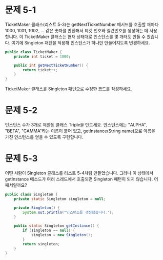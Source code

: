 # 문제 5-1

TicketMaker 클래스(리스트 5-3)는 getNextTicketNumber 메서드를 호출할 때마다 1000, 1001, 1002, ... 같은 숫자를 반환해서 티켓 번호와 일련번호를 생성하는 데 사용합니다.
이 TicketMaker 클래스는 현재 상태대로 인스턴스를 몇 개라도 만들 수 있습니다.
여기에 Singleton 패턴을 적용해 인스턴스가 하나만 만들어지도록 변경하세요.

```java
public class TicketMaker {
    private int ticket = 1000;

    public int getNextTicketNumber() {
        return ticket++;
    }
}
```
TicketMaker 클래스를 Singleton 패턴으로 수정한 코드를 작성하세요.

# 문제 5-2
인스턴스 수가 3개로 제한된 클래스 Triple을 만드세요.
인스턴스에는 "ALPHA", "BETA", "GAMMA"라는 이름이 붙어 있고,
getInstance(String name)으로 이름을 가진 인스턴스를 얻을 수 있도록 구현합니다.

# 문제 5-3
어떤 사람이 Singleton 클래스를 리스트 5-4처럼 만들었습니다.
그러나 이 상태에서 getInstance 메소드가 여러 스레드에서 호출되면 Singleton 패턴이 되지 않습니다.
어째서일까요?

```java
public class Singleton {
    private static Singleton singleton = null;

    private Singleton() {
        System.out.println("인스턴스를 생성했습니다.");
    }
    
    public static Singleton getInstance() {
        if (singleton == null) {
            singleton = new Singleton();
        }
        return singleton;
    }
}
```
